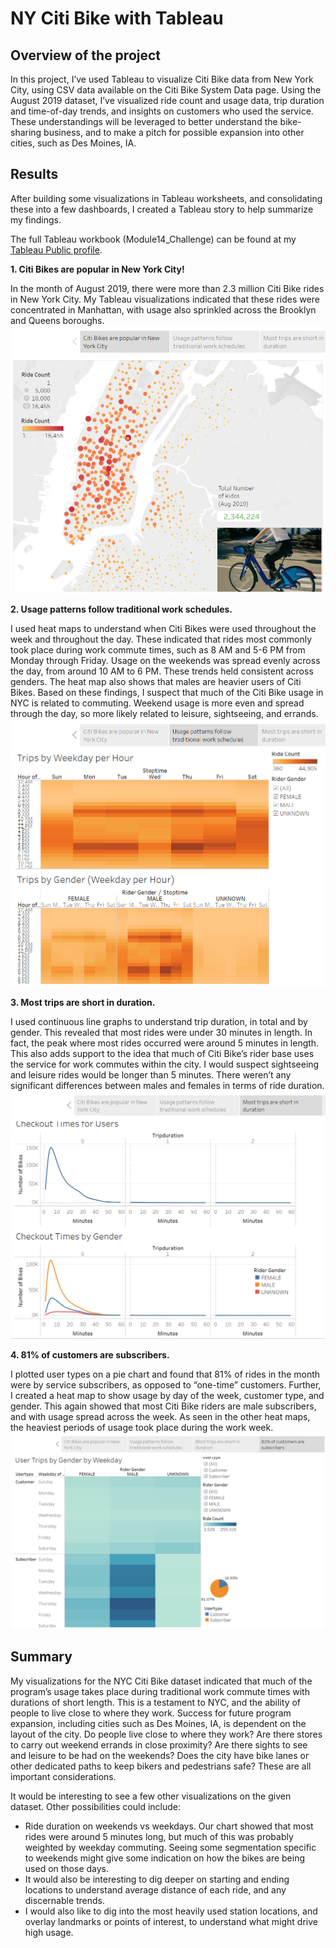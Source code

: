 # NY Citi Bike with Tableau

## Overview of the project

In this project, I’ve used Tableau to visualize Citi Bike data from New York City, using CSV data available on the Citi Bike System Data page. Using the August 2019 dataset, I’ve visualized ride count and usage data, trip duration and time-of-day trends, and insights on customers who used the service. These understandings will be leveraged to better understand the bike-sharing business, and to make a pitch for possible expansion into other cities, such as Des Moines, IA.  

## Results

After building some visualizations in Tableau worksheets, and consolidating these into a few dashboards, I created a Tableau story to help summarize my findings.  

The full Tableau workbook (Module14_Challenge) can be found at my [Tableau Public profile]( https://public.tableau.com/app/profile/bryce.hutchins).  

**1. Citi Bikes are popular in New York City!**  

In the month of August 2019, there were more than 2.3 million Citi Bike rides in New York City. My Tableau visualizations indicated that these rides were concentrated in Manhattan, with usage also sprinkled across the Brooklyn and Queens boroughs.  
![Citi story 1](/Screenshots/Story1.PNG)  

**2. Usage patterns follow traditional work schedules.**  

I used heat maps to understand when Citi Bikes were used throughout the week and throughout the day. These indicated that rides most commonly took place during work commute times, such as 8 AM and 5-6 PM from Monday through Friday. Usage on the weekends was spread evenly across the day, from around 10 AM to 6 PM. These trends held consistent across genders. The heat map also shows that males are heavier users of Citi Bikes. Based on these findings, I suspect that much of the Citi Bike usage in NYC is related to commuting. Weekend usage is more even and spread through the day, so more likely related to leisure, sightseeing, and errands.  
![Citi story 2](/Screenshots/Story2.PNG)  

**3. Most trips are short in duration.**  

I used continuous line graphs to understand trip duration, in total and by gender. This revealed that most rides were under 30 minutes in length. In fact, the peak where most rides occurred were around 5 minutes in length. This also adds support to the idea that much of Citi Bike’s rider base uses the service for work commutes within the city. I would suspect sightseeing and leisure rides would be longer than 5 minutes. There weren’t any significant differences between males and females in terms of ride duration.  
![Citi story 3](/Screenshots/Story3.PNG)  

**4. 81% of customers are subscribers.**  

I plotted user types on a pie chart and found that 81% of rides in the month were by service subscribers, as opposed to “one-time” customers. Further, I created a heat map to show usage by day of the week, customer type, and gender. This again showed that most Citi Bike riders are male subscribers, and with usage spread across the week. As seen in the other heat maps, the heaviest periods of usage took place during the work week.  
![Citi story 4](/Screenshots/Story4.PNG)  

## Summary

My visualizations for the NYC Citi Bike dataset indicated that much of the program’s usage takes place during traditional work commute times with durations of short length. This is a testament to NYC, and the ability of people to live close to where they work. Success for future program expansion, including cities such as Des Moines, IA, is dependent on the layout of the city. Do people live close to where they work? Are there stores to carry out weekend errands in close proximity? Are there sights to see and leisure to be had on the weekends? Does the city have bike lanes or other dedicated paths to keep bikers and pedestrians safe? These are all important considerations.  

It would be interesting to see a few other visualizations on the given dataset. Other possibilities could include:  
- Ride duration on weekends vs weekdays. Our chart showed that most rides were around 5 minutes long, but much of this was probably weighted by weekday commuting. Seeing some segmentation specific to weekends might give some indication on how the bikes are being used on those days.  
- It would also be interesting to dig deeper on starting and ending locations to understand average distance of each ride, and any discernable trends.  
- I would also like to dig into the most heavily used station locations, and overlay landmarks or points of interest, to understand what might drive high usage.
